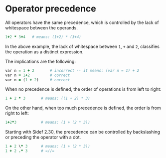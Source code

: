 # Operator precedence

All operators have the same precedence, which is controlled by the lack of whitespace between the operands.

```ruby
1+2 * 3+4   # means: (1+2) * (3+4)
```

In the above example, the lack of whitespace between `1`, `+` and `2`, classifies the operation as a distinct expression.

The implications are the following:

```ruby
var n = 1 + 2       # incorrect -- it means: (var n = 1) + 2
var n = 1+2         # correct
var n = (1 + 2)     # correct
```

When no precedence is defined, the order of operations is from left to right:

```ruby
1 + 2 * 3       # means: ((1 + 2) * 3)
```

On the other hand, when too much precedence is defined, the order is from right to left:

```ruby
1+2*3           # means: (1 + (2 * 3))
```

Starting with Sidef 2.30, the precedence can be controlled by backslashing or preceding the operator with a dot.

```ruby
1 + 2 \* 3      # means: (1 + (2 * 3))
1 + 2 .* 3      # =//=
```
